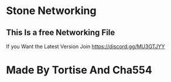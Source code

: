 # Stone Networking
## This Is a free Networking File
If you Want the Latest Version Join https://discord.gg/MU3GTJYY

# Made By Tortise And Cha554
